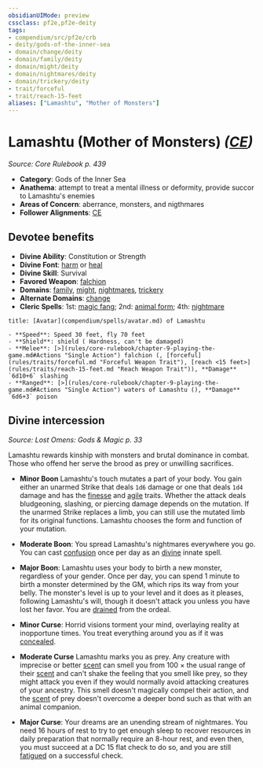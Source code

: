 ```yaml
---
obsidianUIMode: preview
cssclass: pf2e,pf2e-deity
tags:
- compendium/src/pf2e/crb
- deity/gods-of-the-inner-sea
- domain/change/deity
- domain/family/deity
- domain/might/deity
- domain/nightmares/deity
- domain/trickery/deity
- trait/forceful
- trait/reach-15-feet
aliases: ["Lamashtu", "Mother of Monsters"]
---
```

# Lamashtu (Mother of Monsters) *([CE](rules/traits/ce-b1.md "Chaotic Evil Alignment Trait"))*  
*Source: Core Rulebook p. 439*  

- **Category**: Gods of the Inner Sea
- **Anathema**: attempt to treat a mental illness or deformity, provide succor to Lamashtu's enemies
- **Areas of Concern**: aberrance, monsters, and nigthmares
- **Follower Alignments**: [CE](rules/traits/ce-b1.md "Chaotic Evil Alignment Trait")

## Devotee benefits

- **Divine Ability**: Constitution or Strength
- **Divine Font**: [harm](compendium/spells/harm.md) or [heal](compendium/spells/heal.md)
- **Divine Skill**: Survival
- **Favored Weapon**: [falchion](compendium/equipment/items/falchion.md)
- **Domains**: [family](compendium/setting/domains.md#Family), [might](compendium/setting/domains.md#Might), [nightmares](compendium/setting/domains.md#Nightmares), [trickery](compendium/setting/domains.md#Trickery)
- **Alternate Domains**: [change](compendium/setting/domains.md#Change)
- **Cleric Spells**: 1st: [magic fang](compendium/spells/magic-fang.md); 2nd: [animal form](compendium/spells/animal-form.md); 4th: [nightmare](compendium/spells/nightmare.md)

```ad-embed-avatar
title: [Avatar](compendium/spells/avatar.md) of Lamashtu

- **Speed**: Speed 30 feet, fly 70 feet
- **Shield**: shield ( Hardness, can't be damaged)
- **Melee**: [>](rules/core-rulebook/chapter-9-playing-the-game.md#Actions "Single Action") falchion (, [forceful](rules/traits/forceful.md "Forceful Weapon Trait"), [reach <15 feet>](rules/traits/reach-15-feet.md "Reach Weapon Trait")), **Damage** `6d10+6` slashing 
- **Ranged**: [>](rules/core-rulebook/chapter-9-playing-the-game.md#Actions "Single Action") waters of Lamashtu (), **Damage** `6d6+3` poison 
```

## Divine intercession
*Source: Lost Omens: Gods & Magic p. 33*

Lamashtu rewards kinship with monsters and brutal dominance in combat. Those who offend her serve the brood as prey or unwilling sacrifices.

- **Minor Boon** Lamashtu's touch mutates a part of your body. You gain either an unarmed Strike that deals `1d6` damage or one that deals `1d4` damage and has the [finesse](rules/traits/finesse.md "Finesse Weapon Trait") and [agile](rules/traits/agile.md "Agile Weapon Trait") traits. Whether the attack deals bludgeoning, slashing, or piercing damage depends on the mutation. If the unarmed Strike replaces a limb, you can still use the mutated limb for its original functions. Lamashtu chooses the form and function of your mutation.
- **Moderate Boon**: You spread Lamashtu's nightmares everywhere you go. You can cast [confusion](confusion.md) once per day as an [divine](rules/traits/divine.md "Divine Tradition Trait") innate spell.
- **Major Boon**: Lamashtu uses your body to birth a new monster, regardless of your gender. Once per day, you can spend 1 minute to birth a monster determined by the GM, which rips its way from your belly. The monster's level is up to your level and it does as it pleases, following Lamashtu's will, though it doesn't attack you unless you have lost her favor. You are [drained](rules/conditions.md#Drained) from the ordeal.

- **Minor Curse**: Horrid visions torment your mind, overlaying reality at inopportune times. You treat everything around you as if it was [concealed](rules/conditions.md#Concealed).
- **Moderate Curse** Lamashtu marks you as prey. Any creature with imprecise or better [scent](rules/abilities/scent.md) can smell you from 100 × the usual range of their [scent](rules/abilities/scent.md) and can't shake the feeling that you smell like prey, so they might attack you even if they would normally avoid attacking creatures of your ancestry. This smell doesn't magically compel their action, and the [scent](rules/abilities/scent.md) of prey doesn't overcome a deeper bond such as that with an animal companion.
- **Major Curse**: Your dreams are an unending stream of nightmares. You need 16 hours of rest to try to get enough sleep to recover resources in daily preparation that normally require an 8-hour rest, and even then, you must succeed at a DC 15 flat check to do so, and you are still [fatigued](rules/conditions.md#Fatigued) on a successful check.